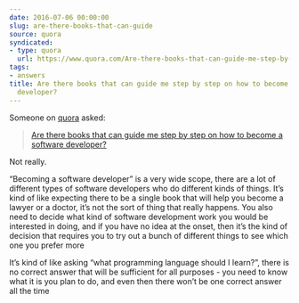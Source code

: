 ```yaml
---
date: 2016-07-06 00:00:00
slug: are-there-books-that-can-guide
source: quora
syndicated:
- type: quora
  url: https://www.quora.com/Are-there-books-that-can-guide-me-step-by-step-on-how-to-become-a-software-developer/answer/Roy-Tang
tags:
- answers
title: Are there books that can guide me step by step on how to become a software
  developer?
---
```


Someone on [quora](https://quora.com) asked:

> [Are there books that can guide me step by step on how to become a software developer?](https://www.quora.com/Are-there-books-that-can-guide-me-step-by-step-on-how-to-become-a-software-developer/answer/Roy-Tang)


Not really.

“Becoming a software developer” is a very wide scope, there are a lot of different types of software developers who do different kinds of things. It’s kind of like expecting there to be a single book that will help you become a lawyer or a doctor, it’s not the sort of thing that really happens. You also need to decide what kind of software development work you would be interested in doing, and if you have no idea at the onset, then it’s the kind of decision that requires you to try out a bunch of different things to see which one you prefer more

It’s kind of like asking “what programming language should I learn?”, there is no correct answer that will be sufficient for all purposes - you need to know what it is you plan to do, and even then there won’t be one correct answer all the time